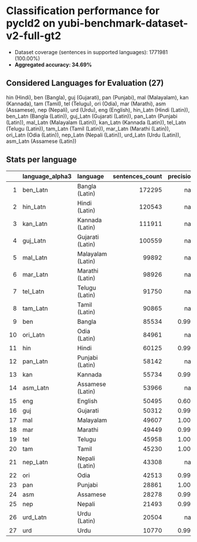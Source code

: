 # Classification performance for pycld2 on yubi-benchmark-dataset-v2-full-gt2

- Dataset coverage (sentences in supported languages): 1771981 (100.00%)
- **Aggregated accuracy: 34.69%**

<h2 id="supported-languages">Considered Languages for Evaluation (27)</h2>

hin (Hindi), ben (Bangla), guj (Gujarati), pan (Punjabi), mal (Malayalam), kan (Kannada), tam (Tamil), tel (Telugu), ori (Odia), mar (Marathi), asm (Assamese), nep (Nepali), urd (Urdu), eng (English), hin_Latn (Hindi (Latin)), ben_Latn (Bangla (Latin)), guj_Latn (Gujarati (Latin)), pan_Latn (Punjabi (Latin)), mal_Latn (Malayalam (Latin)), kan_Latn (Kannada (Latin)), tel_Latn (Telugu (Latin)), tam_Latn (Tamil (Latin)), mar_Latn (Marathi (Latin)), ori_Latn (Odia (Latin)), nep_Latn (Nepali (Latin)), urd_Latn (Urdu (Latin)), asm_Latn (Assamese (Latin))

<h2 id="metrics-per-language">Stats per language</h2>

|    | language_alpha3   | language          |   sentences_count |   precision |   recall |    f1 |    tp |    fp |      tn |     fn |
|---:|:------------------|:------------------|------------------:|------------:|---------:|------:|------:|------:|--------:|-------:|
|  1 | ben_Latn          | Bangla (Latin)    |            172295 |     nan     |    0.000 | 0.000 |     0 |     0 | 1599686 | 172295 |
|  2 | hin_Latn          | Hindi (Latin)     |            120543 |     nan     |    0.000 | 0.000 |     0 |     0 | 1651438 | 120543 |
|  3 | kan_Latn          | Kannada (Latin)   |            111911 |     nan     |    0.000 | 0.000 |     0 |     0 | 1660070 | 111911 |
|  4 | guj_Latn          | Gujarati (Latin)  |            100559 |     nan     |    0.000 | 0.000 |     0 |     0 | 1671422 | 100559 |
|  5 | mal_Latn          | Malayalam (Latin) |             99892 |     nan     |    0.000 | 0.000 |     0 |     0 | 1672089 |  99892 |
|  6 | mar_Latn          | Marathi (Latin)   |             98926 |     nan     |    0.000 | 0.000 |     0 |     0 | 1673055 |  98926 |
|  7 | tel_Latn          | Telugu (Latin)    |             91750 |     nan     |    0.000 | 0.000 |     0 |     0 | 1680231 |  91750 |
|  8 | tam_Latn          | Tamil (Latin)     |             90865 |     nan     |    0.000 | 0.000 |     0 |     0 | 1681116 |  90865 |
|  9 | ben               | Bangla            |             85534 |       0.996 |    0.939 | 0.965 | 80341 |   307 | 1686140 |   5193 |
| 10 | ori_Latn          | Odia (Latin)      |             84961 |     nan     |    0.000 | 0.000 |     0 |     0 | 1687020 |  84961 |
| 11 | hin               | Hindi             |             60125 |       0.991 |    0.987 | 0.984 | 59323 |   564 | 1711292 |    802 |
| 12 | pan_Latn          | Punjabi (Latin)   |             58142 |     nan     |    0.000 | 0.000 |     0 |     0 | 1713839 |  58142 |
| 13 | kan               | Kannada           |             55734 |       0.999 |    1.000 | 0.999 | 55721 |    50 | 1716197 |     13 |
| 14 | asm_Latn          | Assamese (Latin)  |             53966 |     nan     |    0.000 | 0.000 |     0 |     0 | 1718015 |  53966 |
| 15 | eng               | English           |             50495 |       0.604 |    0.993 | 0.602 | 50122 | 32917 | 1688569 |    373 |
| 16 | guj               | Gujarati          |             50312 |       0.998 |    1.000 | 0.998 | 50299 |   105 | 1721564 |     13 |
| 17 | mal               | Malayalam         |             49607 |       1.000 |    1.000 | 1.000 | 49602 |     7 | 1722367 |      5 |
| 18 | mar               | Marathi           |             49449 |       0.999 |    0.985 | 0.991 | 48688 |    73 | 1722459 |    761 |
| 19 | tel               | Telugu            |             45958 |       1.000 |    1.000 | 1.000 | 45951 |     7 | 1726016 |      7 |
| 20 | tam               | Tamil             |             45230 |       1.000 |    1.000 | 1.000 | 45226 |     5 | 1726746 |      4 |
| 21 | nep_Latn          | Nepali (Latin)    |             43308 |     nan     |    0.000 | 0.000 |     0 |     0 | 1728673 |  43308 |
| 22 | ori               | Odia              |             42513 |       0.999 |    0.998 | 0.998 | 42408 |    32 | 1729436 |    105 |
| 23 | pan               | Punjabi           |             28861 |       1.000 |    0.998 | 0.999 | 28789 |     1 | 1743119 |     72 |
| 24 | asm               | Assamese          |             28278 |       0.999 |    0.936 | 0.966 | 26482 |    22 | 1743681 |   1796 |
| 25 | nep               | Nepali            |             21493 |       0.993 |    0.988 | 0.987 | 21236 |   156 | 1750332 |    257 |
| 26 | urd_Latn          | Urdu (Latin)      |             20504 |     nan     |    0.000 | 0.000 |     0 |     0 | 1751477 |  20504 |
| 27 | urd               | Urdu              |             10770 |       0.996 |    0.976 | 0.984 | 10514 |    46 | 1761165 |    256 |